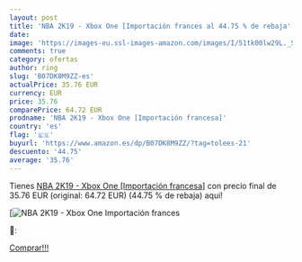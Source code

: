```yaml
---
layout: post
title: 'NBA 2K19 - Xbox One [Importación frances al 44.75 % de rebaja'
date: 
image: 'https://images-eu.ssl-images-amazon.com/images/I/51tk00lw29L._SL200_.jpg'
comments: true
category: ofertas
author: ring
slug: 'B07DK8M9ZZ-es'
actualPrice: 35.76 EUR
currency: EUR
price: 35.76
comparePrice: 64.72 EUR
prodname: 'NBA 2K19 - Xbox One [Importación francesa]'
country: 'es'
flag: '🇪🇸'
buyurl: 'https://www.amazon.es/dp/B07DK8M9ZZ/?tag=tolees-21'
descuento: '44.75'
average: '35.76'
---
```


Tienes [NBA 2K19 - Xbox One [Importación francesa]](https://www.amazon.es/dp/B07DK8M9ZZ/?tag=tolees-21) con precio final de  35.76 EUR (original: 64.72 EUR) (44.75 %  de rebaja) aqui!

[![NBA 2K19 - Xbox One [Importación frances](https://images-eu.ssl-images-amazon.com/images/I/51tk00lw29L._SL200_.jpg)](https://www.amazon.es/dp/B07DK8M9ZZ/?tag=tolees-21)

🔎:


[Comprar!!!](https://www.amazon.es/dp/B07DK8M9ZZ/?tag=tolees-21)
